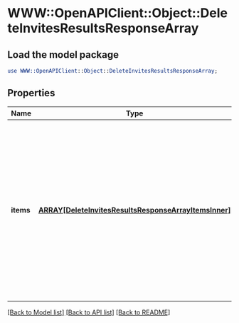 # WWW::OpenAPIClient::Object::DeleteInvitesResultsResponseArray

## Load the model package
```perl
use WWW::OpenAPIClient::Object::DeleteInvitesResultsResponseArray;
```

## Properties
Name | Type | Description | Notes
------------ | ------------- | ------------- | -------------
**items** | [**ARRAY[DeleteInvitesResultsResponseArrayItemsInner]**](DeleteInvitesResultsResponseArrayItemsInner.md) | List of invite/Request deletion status. If there is an error, an exception object will be returned. If the invite/request was successfully cancelled, an invite object will be returned for the invite that was cancelled. | [optional] 

[[Back to Model list]](../README.md#documentation-for-models) [[Back to API list]](../README.md#documentation-for-api-endpoints) [[Back to README]](../README.md)


